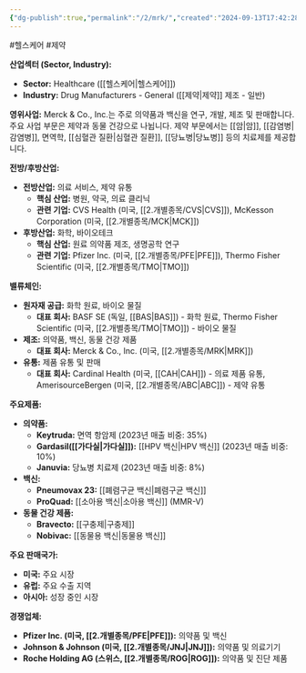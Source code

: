 ```yaml
---
{"dg-publish":true,"permalink":"/2/mrk/","created":"2024-09-13T17:42:28.255+09:00","updated":"2025-06-03T20:06:00.206+09:00"}
---
```


#헬스케어 #제약

**산업섹터 (Sector, Industry):**

- **Sector:** Healthcare ([[헬스케어\|헬스케어]])
- **Industry:** Drug Manufacturers - General ([[제약\|제약]] 제조 - 일반)

**영위사업:** Merck & Co., Inc.는 주로 의약품과 백신을 연구, 개발, 제조 및 판매합니다. 주요 사업 부문은 제약과 동물 건강으로 나뉩니다. 제약 부문에서는 [[암\|암]], [[감염병\|감염병]], 면역학, [[심혈관 질환\|심혈관 질환]], [[당뇨병\|당뇨병]] 등의 치료제를 제공합니다.

**전방/후방산업:**

- **전방산업:** 의료 서비스, 제약 유통
    - **핵심 산업:** 병원, 약국, 의료 클리닉
    - **관련 기업:** CVS Health (미국, [[2.개별종목/CVS\|CVS]]), McKesson Corporation (미국, [[2.개별종목/MCK\|MCK]])
- **후방산업:** 화학, 바이오테크
    - **핵심 산업:** 원료 의약품 제조, 생명공학 연구
    - **관련 기업:** Pfizer Inc. (미국, [[2.개별종목/PFE\|PFE]]), Thermo Fisher Scientific (미국, [[2.개별종목/TMO\|TMO]])

**밸류체인:**

- **원자재 공급:** 화학 원료, 바이오 물질
    - **대표 회사:** BASF SE (독일, [[BAS\|BAS]]) - 화학 원료, Thermo Fisher Scientific (미국, [[2.개별종목/TMO\|TMO]]) - 바이오 물질
- **제조:** 의약품, 백신, 동물 건강 제품
    - **대표 회사:** Merck & Co., Inc. (미국, [[2.개별종목/MRK\|MRK]])
- **유통:** 제품 유통 및 판매
    - **대표 회사:** Cardinal Health (미국, [[CAH\|CAH]]) - 의료 제품 유통, AmerisourceBergen (미국, [[2.개별종목/ABC\|ABC]]) - 제약 유통

**주요제품:**

- **의약품:**
    - **Keytruda:** 면역 항암제 (2023년 매출 비중: 35%)
    - **Gardasil([[가다실\|가다실]]):** [[HPV 백신\|HPV 백신]] (2023년 매출 비중: 10%)
    - **Januvia:** 당뇨병 치료제 (2023년 매출 비중: 8%)
- **백신:**
    - **Pneumovax 23:** [[폐렴구균 백신\|폐렴구균 백신]]
    - **ProQuad:** [[소아용 백신\|소아용 백신]] (MMR-V)
- **동물 건강 제품:**
    - **Bravecto:** [[구충제\|구충제]]
    - **Nobivac:** [[동물용 백신\|동물용 백신]]

**주요 판매국가:**

- **미국:** 주요 시장
- **유럽:** 주요 수출 지역
- **아시아:** 성장 중인 시장

**경쟁업체:**

- **Pfizer Inc. (미국, [[2.개별종목/PFE\|PFE]]):** 의약품 및 백신
- **Johnson & Johnson (미국, [[2.개별종목/JNJ\|JNJ]]):** 의약품 및 의료기기
- **Roche Holding AG (스위스, [[2.개별종목/ROG\|ROG]]):** 의약품 및 진단 제품